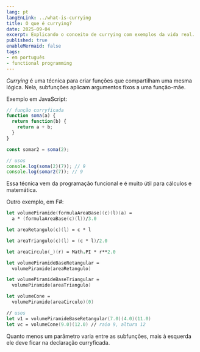 ```yaml
---
lang: pt
langEnLink: ../what-is-currying
title: O que é currying?
date: 2025-09-04
excerpt: Explicando o conceito de currying com exemplos da vida real.
published: true
enableMermaid: false
tags:
- em português
- functional programming
---
```


*Currying* é uma técnica para criar funções que compartilham uma mesma lógica. Nela, subfunções aplicam argumentos fixos a uma função-mãe.

Exemplo em JavaScript:

```js
// função curryficada
function soma(a) {
  return function(b) {
    return a + b;
  }
}

const somar2 = soma(2);

// usos
console.log(soma(2)(7)); // 9
console.log(somar2(7)); // 9
```

Essa técnica vem da programação funcional e é muito útil para cálculos e matemática.

Outro exemplo, em F#:

```fs
let volumePiramide(formulaAreaBase)(c)(l)(a) = 
  a * (formulaAreaBase(c)(l))/3.0

let areaRetangulo(c)(l) = c * l

let areaTriangulo(c)(l) = (c * l)/2.0

let areaCirculo(_)(r) = Math.PI * r**2.0

let volumePiramideBaseRetangular =
  volumePiramide(areaRetangulo)

let volumePiramideBaseTriangular =
  volumePiramide(areaTriangulo)

let volumeCone =
  volumePiramide(areaCirculo)(0)

// usos
let v1 = volumePiramideBaseRetangular(7.0)(4.0)(11.0)
let vc = volumeCone(9.0)(12.0) // raio 9, altura 12
```

Quanto menos um parâmetro varia entre as subfunções, mais à esquerda ele deve ficar na declaração curryficada.
